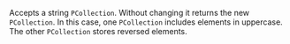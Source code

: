 Accepts a string `PCollection`. Without changing it returns the new `PCollection`. In this case, one `PCollection` includes elements in uppercase. The other `PCollection` stores reversed elements.
